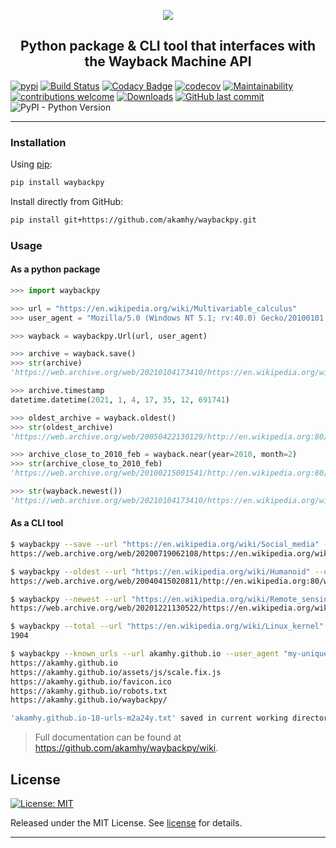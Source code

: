 <div align="center">

<img src="https://raw.githubusercontent.com/akamhy/waybackpy/master/assets/waybackpy_logo.svg"><br>

<h2>Python package & CLI tool that interfaces with the Wayback Machine API</h2>

</div>


[![pypi](https://img.shields.io/pypi/v/waybackpy.svg)](https://pypi.org/project/waybackpy/)
[![Build Status](https://github.com/akamhy/waybackpy/workflows/CI/badge.svg)](https://github.com/akamhy/waybackpy/actions?query=workflow%3ACI)
[![Codacy Badge](https://api.codacy.com/project/badge/Grade/255459cede9341e39436ec8866d3fb65)](https://www.codacy.com/manual/akamhy/waybackpy?utm_source=github.com&amp;utm_medium=referral&amp;utm_content=akamhy/waybackpy&amp;utm_campaign=Badge_Grade)
[![codecov](https://codecov.io/gh/akamhy/waybackpy/branch/master/graph/badge.svg)](https://codecov.io/gh/akamhy/waybackpy)
[![Maintainability](https://api.codeclimate.com/v1/badges/942f13d8177a56c1c906/maintainability)](https://codeclimate.com/github/akamhy/waybackpy/maintainability)
[![contributions welcome](https://img.shields.io/static/v1.svg?label=Contributions&message=Welcome&color=0059b3&style=flat-square)](https://github.com/akamhy/waybackpy/blob/master/CONTRIBUTING.md)
[![Downloads](https://pepy.tech/badge/waybackpy/month)](https://pepy.tech/project/waybackpy)
[![GitHub last commit](https://img.shields.io/github/last-commit/akamhy/waybackpy?color=blue&style=flat-square)](https://github.com/akamhy/waybackpy/commits/master)
![PyPI - Python Version](https://img.shields.io/pypi/pyversions/waybackpy?style=flat-square)


-----------------------------------------------------------------------------------------------------------------------------------------------

### Installation

Using [pip](https://en.wikipedia.org/wiki/Pip_(package_manager)):

```bash
pip install waybackpy
```

Install directly from GitHub:

```bash
pip install git+https://github.com/akamhy/waybackpy.git
```

### Usage

#### As a python package
```python
>>> import waybackpy

>>> url = "https://en.wikipedia.org/wiki/Multivariable_calculus"
>>> user_agent = "Mozilla/5.0 (Windows NT 5.1; rv:40.0) Gecko/20100101 Firefox/40.0"

>>> wayback = waybackpy.Url(url, user_agent)

>>> archive = wayback.save()
>>> str(archive)
'https://web.archive.org/web/20210104173410/https://en.wikipedia.org/wiki/Multivariable_calculus'

>>> archive.timestamp
datetime.datetime(2021, 1, 4, 17, 35, 12, 691741)

>>> oldest_archive = wayback.oldest()
>>> str(oldest_archive)
'https://web.archive.org/web/20050422130129/http://en.wikipedia.org:80/wiki/Multivariable_calculus'

>>> archive_close_to_2010_feb = wayback.near(year=2010, month=2)
>>> str(archive_close_to_2010_feb)
'https://web.archive.org/web/20100215001541/http://en.wikipedia.org:80/wiki/Multivariable_calculus'

>>> str(wayback.newest())
'https://web.archive.org/web/20210104173410/https://en.wikipedia.org/wiki/Multivariable_calculus'
```


#### As a CLI tool
```bash
$ waybackpy --save --url "https://en.wikipedia.org/wiki/Social_media" --user_agent "my-unique-user-agent"
https://web.archive.org/web/20200719062108/https://en.wikipedia.org/wiki/Social_media

$ waybackpy --oldest --url "https://en.wikipedia.org/wiki/Humanoid" --user_agent "my-unique-user-agent"
https://web.archive.org/web/20040415020811/http://en.wikipedia.org:80/wiki/Humanoid

$ waybackpy --newest --url "https://en.wikipedia.org/wiki/Remote_sensing" --user_agent "my-unique-user-agent"
https://web.archive.org/web/20201221130522/https://en.wikipedia.org/wiki/Remote_sensing

$ waybackpy --total --url "https://en.wikipedia.org/wiki/Linux_kernel" --user_agent "my-unique-user-agent"
1904

$ waybackpy --known_urls --url akamhy.github.io --user_agent "my-unique-user-agent"
https://akamhy.github.io
https://akamhy.github.io/assets/js/scale.fix.js
https://akamhy.github.io/favicon.ico
https://akamhy.github.io/robots.txt
https://akamhy.github.io/waybackpy/

'akamhy.github.io-10-urls-m2a24y.txt' saved in current working directory
```


> Full documentation can be found at <https://github.com/akamhy/waybackpy/wiki>.

## License
[![License: MIT](https://img.shields.io/badge/License-MIT-green.svg)](https://github.com/akamhy/waybackpy/blob/master/LICENSE)

Released under the MIT License. See
[license](https://github.com/akamhy/waybackpy/blob/master/LICENSE) for details.


-----------------------------------------------------------------------------------------------------------------------------------------------

